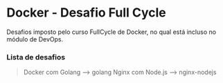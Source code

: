# Docker - Desafio Full Cycle
Desafios imposto pelo curso FullCycle de Docker, no qual está incluso no módulo de DevOps.

### Lista de desafios
> Docker com Golang --> golang
> Nginx com Node.js --> nginx-nodejs
  